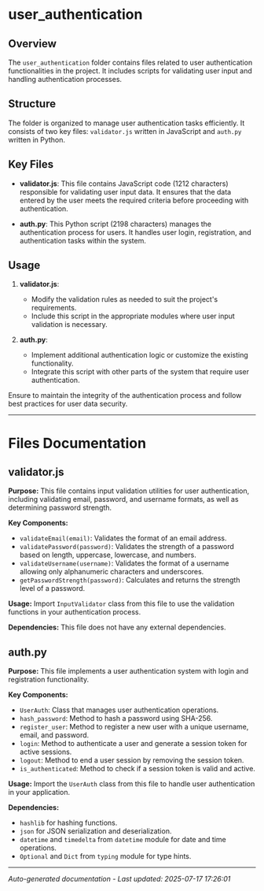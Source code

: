 # user_authentication

## Overview
The `user_authentication` folder contains files related to user authentication functionalities in the project. It includes scripts for validating user input and handling authentication processes.

## Structure
The folder is organized to manage user authentication tasks efficiently. It consists of two key files: `validator.js` written in JavaScript and `auth.py` written in Python.

## Key Files
- **validator.js**: This file contains JavaScript code (1212 characters) responsible for validating user input data. It ensures that the data entered by the user meets the required criteria before proceeding with authentication.
  
- **auth.py**: This Python script (2198 characters) manages the authentication process for users. It handles user login, registration, and authentication tasks within the system.

## Usage
1. **validator.js**:
   - Modify the validation rules as needed to suit the project's requirements.
   - Include this script in the appropriate modules where user input validation is necessary.

2. **auth.py**:
   - Implement additional authentication logic or customize the existing functionality.
   - Integrate this script with other parts of the system that require user authentication.

Ensure to maintain the integrity of the authentication process and follow best practices for user data security.

---

# Files Documentation

## validator.js

**Purpose:** This file contains input validation utilities for user authentication, including validating email, password, and username formats, as well as determining password strength.

**Key Components:**
- `validateEmail(email)`: Validates the format of an email address.
- `validatePassword(password)`: Validates the strength of a password based on length, uppercase, lowercase, and numbers.
- `validateUsername(username)`: Validates the format of a username allowing only alphanumeric characters and underscores.
- `getPasswordStrength(password)`: Calculates and returns the strength level of a password.

**Usage:** Import `InputValidator` class from this file to use the validation functions in your authentication process.

**Dependencies:** This file does not have any external dependencies.

## auth.py

**Purpose:** This file implements a user authentication system with login and registration functionality.

**Key Components:**
- `UserAuth`: Class that manages user authentication operations.
- `hash_password`: Method to hash a password using SHA-256.
- `register_user`: Method to register a new user with a unique username, email, and password.
- `login`: Method to authenticate a user and generate a session token for active sessions.
- `logout`: Method to end a user session by removing the session token.
- `is_authenticated`: Method to check if a session token is valid and active.

**Usage:** Import the `UserAuth` class from this file to handle user authentication in your application.

**Dependencies:** 
- `hashlib` for hashing functions.
- `json` for JSON serialization and deserialization.
- `datetime` and `timedelta` from `datetime` module for date and time operations.
- `Optional` and `Dict` from `typing` module for type hints.

---
*Auto-generated documentation - Last updated: 2025-07-17 17:26:01*
